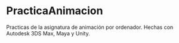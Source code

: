 # PracticaAnimacion
Practicas de la asignatura de animación por ordenador. Hechas con Autodesk 3DS Max, Maya y Unity.
